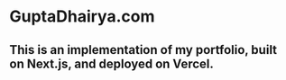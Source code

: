 # GuptaDhairya.com

## This is an implementation of my portfolio, built on Next.js, and deployed on Vercel.
